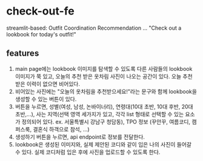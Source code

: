 # check-out-fe

streamlit-based: Outfit Coordination Recommendation ... "Check out a lookbook for today's outfit!"

## features

1. main page에는 lookbook 이미지를 탐색할 수 있도록 다른 사람들의 lookbook 이미지가 쭉 있고, 오늘의 추천 받은 옷차림 사진이 나오는 공간이 있다. 오늘 추천받은 이력이 없으면 비어있다.
2. 비어있는 사진에는 "오늘의 옷차림을 추천받으세요!"라는 문구와 함께 lookbook을 생성할 수 있는 버튼이 있다.
3. 버튼을 누르면, 성별(여성, 남성, 논바이너리), 연령대(10대 초반, 10대 후반, 20대 초반,...), 사는 지역(선택 영역 세가지가 있고, 각각 list 형태로 선택할 수 있는 요소가 정의되어 있다. ex. 서울특별시 강남구 청담동), TPO 정보 (꾸안꾸, 여름코디, 캠퍼스룩, 결혼식 하객으로 참석, ...)
4. 생성하기 버튼을 누르면, api endpoint로 정보를 전달한다.
5. lookbook은 생성된 이미지와, 실제 제안된 코디와 같이 입은 나의 사진이 들어갈 수 있다. 실제 코디처럼 입은 후에 사진을 업로드할 수 있도록 한다.
